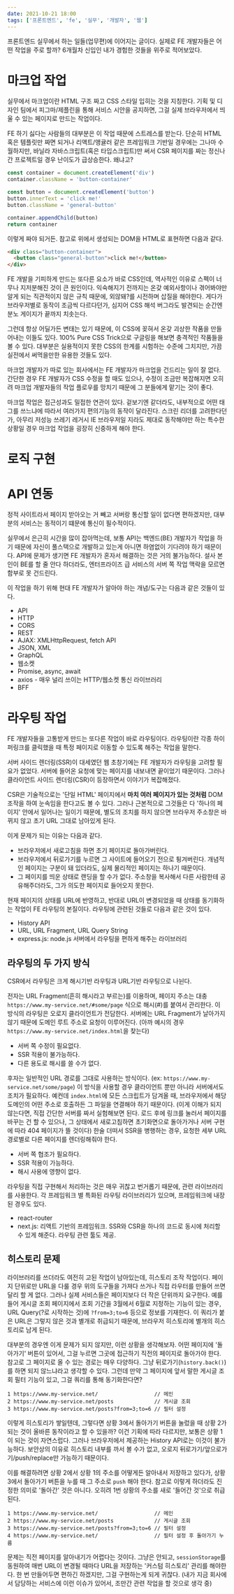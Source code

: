 ```yaml
---
date: 2021-10-21 18:00
tags: ['프론트엔드', 'fe', '실무', '개발자', '웹']
---
```


프론트엔드 실무에서 하는 일들(업무편)에 이어지는 글이다. 실제로 FE 개발자들은 어떤 작업을 주로 할까? 6개월차 신입인 내가 경험한 것들을 위주로 적어보았다.

# 마크업 작업

실무에서 마크업이란 HTML 구조 짜고 CSS 스타일 입히는 것을 지칭한다. 기획 및 디자인 팀에서 피그마/제플린을 통해 서비스 시안을 공지하면, 그걸 실제 브라우저에서 띄울 수 있는 페이지로 만드는 작업이다.

FE 하기 싫다는 사람들의 대부분은 이 작업 때문에 스트레스를 받는다. 단순히 HTML 혹은 템플릿만 짜면 되거나 리액트/앵귤러 같은 프레임워크 기반일 경우에는 그나마 수월하지만, 바닐라 자바스크립트(혹은 타입스크립트)만 써서 CSR 페이지를 짜는 정신나간 프로젝트일 경우 난이도가 급상승한다. 왜냐고?

```ts
const container = document.createElement('div')
container.className = 'button-container'

const button = document.createElement('button')
button.innerText = 'click me!'
button.className = 'general-button'

container.appendChild(button)
return container
```

이렇게 짜야 되거든. 참고로 위에서 생성되는 DOM을 HTML로 표현하면 다음과 같다.

```html
<div class="button-container">
  <button class="general-button">click me!</button>
</div>
```

FE 개발을 기피하게 만드는 또다른 요소가 바로 CSS인데, 역사적인 이유로 스펙이 너무나 지저분해진 것이 큰 원인이다. 익숙해지기 전까지는 온갖 예외사항이나 겪어봐야만 알게 되는 직관적이지 않은 규칙 때문에, 외않돼?를 시전하며 삽질을 해야한다. 게다가 브라우저별로 동작이 조금씩 다르다던가, 심지어 CSS 해석 버그라도 발견되는 순간엔 분노 게이지가 끝까지 치솟는다.

그런데 항상 어딜가든 변태는 있기 때문에, 이 CSS에 꽂혀서 온갖 괴상한 작품을 만들어내는 이들도 있다. 100% Pure CSS Trick으로 구글링을 해보면 충격적인 작품들을 볼 수 있다. 대부분은 실용적이지 못한 CSS의 한계를 시험하는 수준에 그치지만, 가끔 실전에서 써먹을만한 유용한 것들도 있다.

마크업 개발자가 따로 있는 회사에서는 FE 개발자가 마크업을 건드리는 일이 잘 없다. 간단한 경우 FE 개발자가 CSS 수정을 할 때도 있으나, 수정이 조금만 복잡해지면 오히려 마크업 개발자들의 작업 플로우를 망치기 때문에 그 분들에게 맡기는 것이 좋다.

마크업 작업은 접근성과도 밀접한 연관이 있다. 겉보기엔 같더라도, 내부적으로 어떤 태그를 쓰느냐에 따라서 여러가지 편의기능의 동작이 달라진다. 스크린 리더를 고려한다던가, 아무리 저성능 쓰레기 레거시 IE 브라우저일 지라도 제대로 동작해야만 하는 특수한 상황일 경우 마크업 작업을 굉장히 신중하게 해야 한다.

# 로직 구현

# API 연동

정적 사이트라서 페이지 받아오는 거 빼고 서버랑 통신할 일이 없다면 편하겠지만, 대부분의 서비스는 동적이기 떄문에 통신이 필수적이다.

실무에서 은근히 시간을 많이 잡아먹는데, 보통 API는 백엔드(BE) 개발자가 작업을 하기 때문에 자신이 풀스택으로 개발하고 있는게 아니면 하염없이 기다려야 하기 때문이다. API에 문제가 생기면 FE 개발자가 혼자서 해결하는 것은 거의 불가능하다. 설사 본인이 BE를 할 줄 안다 하더라도, 엔터프라이즈 급 서비스의 서버 쪽 작업 맥락을 모르면 함부로 못 건드린다.

이 작업을 하기 위해 현대 FE 개발자가 알아야 하는 개념/도구는 다음과 같은 것들이 있다.

- API
- HTTP
- CORS
- REST
- AJAX: XMLHttpRequest, fetch API
- JSON, XML
- GraphQL
- 웹소켓
- Promise, async, await
- axios - 매우 널리 쓰이는 HTTP/웹소켓 통신 라이브러리
- BFF

# 라우팅 작업

FE 개발자들을 고통받게 만드는 또다른 작업이 바로 라우팅이다. 라우팅이란 각종 하이퍼링크를 클릭했을 때 특정 페이지로 이동할 수 있도록 해주는 작업을 말한다.

서버 사이드 렌더링(SSR)이 대세였던 웹 초창기에는 FE 개발자가 라우팅을 고려할 필요가 없었다. 서버에 들어온 요청에 맞는 페이지를 내보내면 끝이었기 때문이다. 그러나 클라이언트 사이드 렌더링(CSR)이 등장하면서 이야기가 복잡해졌다.

CSR은 기술적으로는 '단일 HTML' 페이지에서 **마치 여러 페이지가 있는 것처럼** DOM 조작을 하여 눈속임을 한다고도 볼 수 있다. 그러나 근본적으로 그것들은 다 '하나의 페이지' 안에서 일어나는 일이기 때문에, 별도의 조치를 하지 않으면 브라우저 주소창은 바뀌지 않고 초기 URL 그대로 남아있게 된다.

이게 문제가 되는 이유는 다음과 같다.

- 브라우저에서 새로고침을 하면 초기 페이지로 돌아가버린다.
- 브라우저에서 뒤로가기를 누르면 그 사이트에 들어오기 전으로 튕겨버린다. 개념적인 페이지는 구분이 돼 있더라도, 실제 물리적인 페이지는 하나기 때문이다.
- 그 페이지를 띄운 상태로 랜딩을 할 수가 없다. 주소창을 복사해서 다른 사람한테 공유해주더라도, 그가 의도한 페이지로 들어오지 못한다.

현재 페이지의 상태를 URL에 반영하고, 반대로 URL이 변경되었을 때 상태를 동기화하는 작업이 FE 라우팅의 본질이다. 라우팅에 관련된 것들로 다음과 같은 것이 있다.

- History API
- URL, URL Fragment, URL Query String
- express.js: node.js 서버에서 라우팅을 편하게 해주는 라이브러리

## 라우팅의 두 가지 방식

CSR에서 라우팅은 크게 해시기반 라우팅과 URL기반 라우팅으로 나뉜다. 

전자는 URL Fragment(흔히 해시라고 부르는)를 이용하며, 페이지 주소는 대충 `https://www.my-service.net/#some/page` 식으로 해시(#)를 붙여서 관리한다. 이 방식의 라우팅은 오로지 클라이언트가 전담한다. 서버에는 URL Fragment가 날아가지 않기 때문에 도메인 루트 주소로 요청이 이루어진다. (아까 예시의 경우 `https://www.my-service.net/index.html`을 찾는다)

- 서버 쪽 수정이 필요없다.
- SSR 적용이 불가능하다.
- 다른 용도로 해시를 쓸 수가 없다.

후자는 일반적인 URL 경로를 그대로 사용하는 방식이다. (ex: `https://www.my-service.net/some/page`) 이 방식을 사용할 경우 클라이언트 뿐만 아니라 서버에서도 조치가 필요하다. 예컨데 `index.html`에 모든 스크립트가 담겨올 때, 브라우저에서 해당 도메인의 어떤 주소로 호출하든 그 파일을 연결해야 하기 때문이다. (이게 이해가 되지 않는다면, 직접 간단한 서버를 짜서 실험해보면 된다. 로드 후에 링크를 눌러서 페이지를 바꾸는 건 할 수 있으나, 그 상태에서 새로고침하면 초기화면으로 돌아가거나 서버 구현에 따라 404 페이지가 뜰 것이다) 한술 더떠서 SSR을 병행하는 경우, 요청한 세부 URL 경로별로 다른 페이지를 렌더링해줘야 한다.

- 서버 쪽 협조가 필요하다.
- SSR 적용이 가능하다.
- 해시 사용에 영향이 없다.

라우팅을 직접 구현해서 처리하는 것은 매우 귀찮고 번거롭기 때문에, 관련 라이브러리를 사용한다. 각 프레임워크 별 특화된 라우팅 라이브러리가 있으며, 프레임워크에 내장된 경우도 있다.

- react-router
- next.js: 리액트 기반의 프레임워크. SSR와 CSR을 하나의 코드로 동시에 처리할 수 있게 해준다. 라우팅 관련 툴도 제공.

## 히스토리 문제

라이브러리를 쓰더라도 여전히 고된 작업이 남아있는데, 히스토리 조작 작업이다. 페이지 단위로만 URL을 다룰 경우 위의 도구들을 가져다 쓰거나 직접 라우터를 만들어 쓰면 달리 할 게 없다. 그러나 실제 서비스들은 페이지보다 더 작은 단위까지 요구한다. 예를 들어 게시글 조회 페이지에서 조회 기간을 3월에서 6월로 지정하는 기능이 있는 경우, URL Query(?로 시작하는 것)에 `?from=3;to=6` 등으로 정보를 기재한다. 이 쿼리가 붙은 URL은 그렇지 않은 것과 별개로 취급되기 때문에, 브라우저 히스토리에 별개의 히스토리로 남게 된다.

대부분의 경우엔 이게 문제가 되지 않지만, 이런 상황을 생각해보자. 어떤 페이지에 '돌아가기' 버튼이 있어서, 그걸 누르면 그곳에 접근하기 직전의 페이지로 돌아가야 한다. 참고로 그 페이지로 올 수 있는 경로는 매우 다양하다. 그냥 뒤로가기(`history.back()`)를 하면 되지 않느냐라고 생각할 수 있다. 그런데 만약 그 페이지에 앞서 말한 게시글 조회 필터 기능이 있고, 그걸 쿼리를 통해 동기화한다면? 

```
1 https://www.my-service.net/                  // 메인
2 https://www.my-service.net/posts             // 게시글 조회
3 https://www.my-service.net/posts?from=3;to=6 // 필터 설정
```

이렇게 히스토리가 쌓일텐데, 그렇다면 상황 3에서 돌아가기 버튼을 눌렀을 때 상황 2가 되는 것이 올바른 동작이라고 할 수 있을까? 이건 기획에 따라 다르지만, 보통은 상황 1이 되는 것이 자연스럽다. 그러나 브라우저에서 제공하는 History API로는 이것이 불가능하다. 보안상의 이유로 히스토리 내부를 까서 볼 수가 없고, 오로지 뒤로가기/앞으로가기/push/replace만 가능하기 때문이다.

이를 해결하려면 상황 2에서 상황 1의 주소를 어떻게든 알아내서 저장하고 있다가, 상황 3에서 돌아가기 버튼을 누를 때 그 주소로 `push` 해야 한다. 참고로 이렇게 하더라도 진정한 의미로 '돌아간' 것은 아니다. 오히려 1번 상황의 주소를 새로 '들어간 것'으로 취급된다.

```
1 https://www.my-service.net/                  // 메인
2 https://www.my-service.net/posts             // 게시글 조회
3 https://www.my-service.net/posts?from=3;to=6 // 필터 설정
4 https://www.my-service.net/                  // 필터 설정 후 돌아가기 누름
```

문제는 직전 페이지를 알아내기가 어렵다는 것이다. 그냥은 안되고, `sessionStorage`를 동원하여 매번 URL이 변경될 때마다 URL을 저장하는 '커스텀 히스토리' 관리를 해야한다. 한 번 만들어두면 편하긴 하겠지만, 그걸 구현하는게 되게 귀찮다. (내가 지금 회사에서 담당하는 서비스에 이런 이슈가 있어서, 조만간 관련 작업을 할 것으로 생각 중)